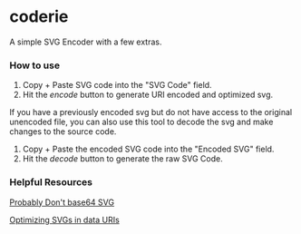 # coderie

A simple SVG Encoder with a few extras.

### How to use

1. Copy + Paste SVG code into the "SVG Code" field.
2. Hit the *encode* button to generate URI encoded and optimized svg.


If you have a previously encoded svg but do not have access to the original unencoded file, you can also use this tool to decode the svg and make changes to the source code.

1. Copy + Paste the encoded SVG code into the "Encoded SVG" field.
2. Hit the *decode* button to generate the raw SVG Code.

### Helpful Resources

[Probably Don't base64 SVG](https://css-tricks.com/probably-dont-base64-svg/)

[Optimizing SVGs in data URIs](https://codepen.io/tigt/post/optimizing-svgs-in-data-uris)

